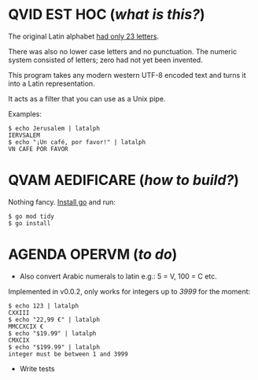 # QVID EST HOC (_what is this?_)

The original Latin alphabet [had only 23 letters](https://mysite.du.edu/~etuttle/classics/latalph.htm). 

There was also no lower case letters and no punctuation. The numeric system consisted of letters; zero had not yet been invented.

This program takes any modern western UTF-8 encoded text and turns it into a Latin representation.

It acts as a filter that you can use as a Unix pipe.

Examples:

    $ echo Jerusalem | latalph
    IERVSALEM
    $ echo "¡Un café, por favor!" | latalph
    VN CAFE POR FAVOR

# QVAM AEDIFICARE (_how to build?_)

Nothing fancy. [Install go](https://go.dev/) and run:

    $ go mod tidy
    $ go install

# AGENDA OPERVM (_to do_)

- Also convert Arabic numerals to latin e.g.: 5 = V, 100 = C etc.

Implemented in v0.0.2, only works for integers up to _3999_ for the moment:

    $ echo 123 | latalph
    CXXIII
    $ echo "22,99 €" | latalph
    MMCCXCIX €
    $ echo "$19.99" | latalph
    CMXCIX
    $ echo "$199.99" | latalph
    integer must be between 1 and 3999

- Write tests
